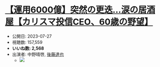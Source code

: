 # [【運用6000億】突然の更迭…涙の居酒屋【カリスマ投信CEO、60歳の野望】](https://www.youtube.com/watch?v=fKFlVKecZvI)
-   公開日: 2023-07-27
-   視聴数: 157,559
-   **いいね数: 2,568**
-   出演者: 中野晴啓, [後藤達也](/rehacq_fan/people/後藤達也 "wikilink")
    - [![](https://img.youtube.com/vi/fKFlVKecZvI/hqdefault.jpg)](https://www.youtube.com/watch?v=fKFlVKecZvI)

